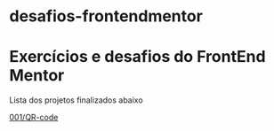 # desafios-frontendmentor
<h1>Exercícios e desafios do FrontEnd Mentor</h1>
<p>Lista dos projetos finalizados abaixo</p>

<a href="001/QR-code site/index.html">001/QR-code</a>